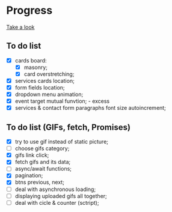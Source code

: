 # Progress

[Take a look](https://dariaazanovich.github.io/frontend-lab/workflow/landing-page/)

## To do list
- [x] cards board:
    - [x] masonry;
    - [x] card overstretching;
- [x] services cards location;
- [x] form fields location;
- [x] dropdown menu animation;
- [x] event target mutual funvtion; - excess
- [x] services & contact form paragraphs font size autoincrement;

## To do list (GIFs, fetch, Promises)
- [x] try to use gif instead of static picture;
- [ ] choose gifs category;
- [x] gifs link click;
- [x] fetch gifs and its data;
- [ ] async/await functions;
- [x] pagination;
- [x] btns previous, next;
- [ ] deal with asynchronous loading;
- [ ] displaying uploaded gifs all together;
- [ ] deal with cicle & counter (sctript);